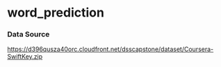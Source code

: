 # word_prediction

### Data Source
https://d396qusza40orc.cloudfront.net/dsscapstone/dataset/Coursera-SwiftKey.zip
